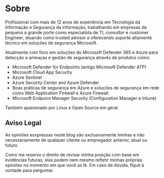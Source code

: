 # Sobre

Profissional com mais de 12 anos de experiência em Tecnologia da Informação e Segurança da informação, trabalhando em empresas de pequeno a grande porte como especialista de TI, consultor e customer Engineer, atuando como trusted advisor e oferecendo suporte altamente técnico em soluções de segurança Microsoft.

Atualmente com foco em soluções do Microsoft Defender 365 e Azure para detecção a ameaças e gestão de segurança através de produtos como:

- Microsoft Defender for Endpoints (antigo Microsoft Defender ATP)
- Microsoft Cloud App Security
- Azure Sentinel
- Azure Security Center and Azure Defender
- Boas práticas de segurança em Azure e soluções de segurança em rede como Web Application Firewall e Azure Firewall
- Microsoft Endpoint Manager Security (Configuration Manager e Intune)

Também apaixonado por Linux e Open Source em geral.

## Aviso Legal


As opiniões esxpressas neste blog são exclusivamente minhas e não necessariamente de qualquer cliente ou empregador anterior, atual ou futuro.

Como me reservo o direito de revisar minha posição com base em evidências futuras, elas podem nem mesmo refletir minhas próprias opiniões no momento em que você as lê. Em caso de dúvida, fique à vontade para perguntar.
